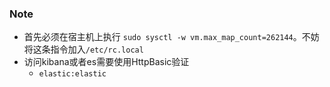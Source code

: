 ### Note

* 首先必须在宿主机上执行 `sudo sysctl -w vm.max_map_count=262144`。不妨将这条指令加入`/etc/rc.local`
* 访问kibana或者es需要使用HttpBasic验证
    * `elastic:elastic`
